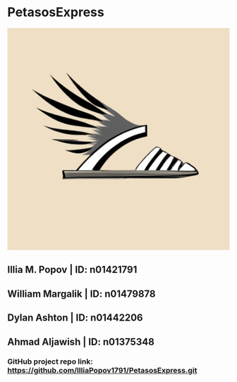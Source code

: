 # PetasosExpress
![ic_launcher-playstore.png](app%2Fsrc%2Fmain%2Fic_launcher-playstore.png)
## Illia M. Popov | ID: n01421791
## William Margalik | ID: n01479878
## Dylan Ashton | ID: n01442206
## Ahmad Aljawish | ID: n01375348

### GitHub project repo link: https://github.com/IlliaPopov1791/PetasosExpress.git

